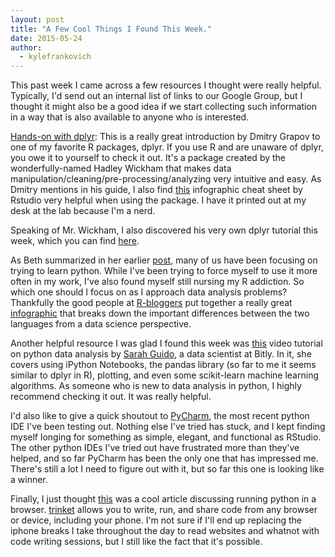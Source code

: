 ```yaml
---
layout: post
title: "A Few Cool Things I Found This Week."
date: 2015-05-24
author:
  - kylefrankovich
---
```

This past week I came across a few resources I thought were really helpful. Typically, I'd send out an internal list of links to our Google Group, but I thought it might also be a good idea if we start collecting such information in a way that is also available to anyone who is interested.

[Hands-on with dplyr](https://github.com/dgrapov/TeachingDemos/blob/master/Demos/dplyr/hands_on_with_dplyr.md?utm_content=bufferc128f&utm_medium=social&utm_source=twitter.com&utm_campaign=buffer "Hands-on with dplyr"): This is a really great introduction by Dmitry Grapov to one of my favorite R packages, dplyr. If you use R and are unaware of dplyr, you owe it to yourself to check it out. It's a package created by the wonderfully-named Hadley Wickham that makes data manipulation/cleaning/pre-processing/analyzing very intuitive and easy. As Dmitry mentions in his guide, I also find [this](http://www.rstudio.com/wp-content/uploads/2015/02/data-wrangling-cheatsheet.pdf "this") infographic cheat sheet by Rstudio very helpful when using the package. I have it printed out at my desk at the lab because I'm a nerd.

Speaking of Mr. Wickham, I also discovered his very own dplyr tutorial this week, which you can find [here](https://www.dropbox.com/sh/i8qnluwmuieicxc/AAAgt9tIKoIm7WZKIyK25lh6a "here").

As Beth summarized in her earlier [post](http://davisig.org/blog/2015/05/08/intro1/ "post"), many of us have been focusing on trying to learn python. While I've been trying to force myself to use it more often in my work, I've also found myself still nursing my R addiction. So which one should I focus on as I approach data analysis problems? Thankfully the good people at [R-bloggers](http://www.r-bloggers.com/ "R-bloggers") put together a really great [infographic](http://www.r-bloggers.com/choosing-r-or-python-for-data-analysis-an-infographic/ "infographic") that breaks down the important differences between the two languages from a data science perspective.

Another helpful resource I was glad I found this week was [this](https://www.youtube.com/watch?v=L4Hbv4ugUWk "this") video tutorial on python data analysis by [Sarah Guido](https://twitter.com/sarah_guido "Sarah Guido"), a data scientist at Bitly. In it, she covers using iPython Notebooks, the pandas library (so far to me it seems similar to dplyr in R), plotting, and even some scikit-learn machine learning algorithms. As someone who is new to data analysis in python, I highly recommend checking it out. It was really helpful.

I'd also like to give a quick shoutout to [PyCharm](https://www.jetbrains.com/pycharm/ "PyCharm"), the most recent python IDE I've been testing out. Nothing else I've tried has stuck, and I kept finding myself longing for something as simple, elegant, and functional as RStudio. The other python IDEs I've tried out have frustrated more than they've helped, and so far PyCharm has been the only one that has impressed me. There's still a lot I need to figure out with it, but so far this one is looking like a winner.

Finally, I just thought [this](http://www.wired.com/2015/05/running-python-browser-awesome-think/?mbid=social_twitter "this") was a cool article discussing running python in a browser. [trinket](https://trinket.io/ "trinket") allows you to write, run, and share code from any browser or device, including your phone. I'm not sure if I'll end up replacing the iphone breaks I take throughout the day to read websites and whatnot with code writing sessions, but I still like the fact that it's possible.
